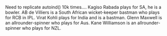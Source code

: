 
Need to replicate autoind() 10k times....
Kagiso Rabada plays for SA, he is a bowler. 
AB de Villiers is a South African wicket-keeper bastman who plays for RCB in IPL. 
Virat Kohli plays for India and is a bastman. 
Glenn Maxwell is an allrounder-spinner who plays for Aus. 
Kane Williamson is an allrounder-spinner who plays for NZL.
